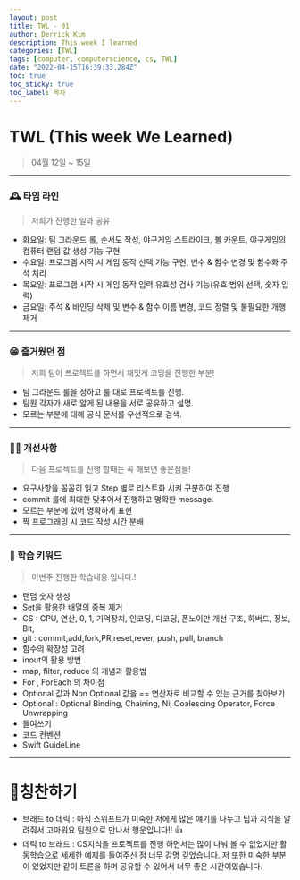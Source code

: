 ```yaml
---
layout: post
title: TWL - 01
author: Derrick Kim
description: This week I learned
categories: [TWL]
tags: [computer, computerscience, cs, TWL]
date: "2022-04-15T16:39:33.284Z" 
toc: true
toc_sticky: true
toc_label: 목차
---
```


# TWL (This week We Learned)
>  04월 12일 ~ 15일

---
### 🕰 타임 라인
> 저희가 진행한 일과 공유 

- 화요일: 팀 그라운드 롤, 순서도 작성, 야구게임 스트라이크, 볼 카운트, 야구게임의 컴퓨터 랜덤 값 생성 기능 구현 
- 수요일: 프로그램 시작 시 게임 동작 선택 기능 구현, 변수 & 함수 변경 및 함수화 주석 처리
- 목요일: 프로그램 시작 시 게임 동작 입력 유효성 검사 기능(유효 범위 선택, 숫자 입력)
- 금요일: 주석 & 바인딩 삭제 및 변수 & 함수 이름 변경, 코드 정렬 및 불필요한 개행 제거

---
### 😁 즐거웠던 점
> 저희 팀이 프로젝트를 하면서 재밋게 코딩을 진행한 부분!

- 팀 그라운드 룰을 정하고 룰 대로 프로젝트를 진행.
- 팀원 각자가 새로 알게 된 내용을 서로 공유하고 설명.
- 모르는 부분에 대해 공식 문서를 우선적으로 검색.

---
### 🏃‍♀️ 개선사항
> 다음 프로젝트를 진행 할때는 꼭 해보면 좋은점들!

- 요구사항을 꼼꼼히 읽고 Step 별로 리스트화 시켜 구분하여 진행
- commit 룰에 최대한 맞추어서 진행하고 명확한 message.
- 모르는 부분에 있어 명확하게 표현
- 짝 프로그래밍 시 코드 작성 시간 분배

---
### 📖 학습 키워드
> 이번주 진행한 학습내용 입니다.!

-  랜덤 숫자 생성
- Set을 활용한 배열의 중복 제거 
- CS : CPU, 연산, 0, 1, 기억장치, 인코딩, 디코딩, 폰노이만 개선 구조, 하버드, 정보,  Bit, 
- git : commit,add,fork,PR,reset,rever, push, pull, branch
- 함수의 확장성 고려
- inout의 활용 방법
- map, filter, reduce 의 개념과 활용법
- For , ForEach 의 차이점
- Optional 값과 Non Optional 값을 == 연산자로 비교할 수 있는 근거를 찾아보기
- Optional : Optional Binding, Chaining, Nil Coalescing Operator, Force Unwrapping
- 들여쓰기
- 코드 컨벤션 
- Swift GuideLine

---
# 🥲칭찬하기 

- 브래드 to 데릭 : 아직 스위프트가 미숙한 저에게 많은 얘기를 나누고 팁과 지식을 알려줘서 고마워요 팀원으로 만나서 행운입니다!! 👍
- 데릭 to 브래드 : CS지식을 프로젝트를 진행 하면서는 많이 나눠 볼 수 없었지만 활동학습으로 세세한 예제를 들여주신 점 너무 감명 깊었습니다. 저 또한 미숙한 부분이 있었지만 같이 토론을 하며 공유할 수 있어서 너무 좋은 시간이였습니다. 
